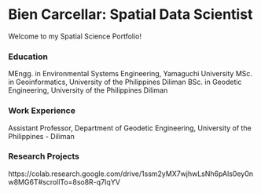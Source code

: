 # Bien Carcellar: Spatial Data Scientist
Welcome to my Spatial Science Portfolio!

### Education
MEngg. in Environmental Systems Engineering, Yamaguchi University
MSc. in Geoinformatics, University of the Philippines Diliman
BSc. in Geodetic Engineering, University of the Philippines Diliman

### Work Experience
Assistant Professor, Department of Geodetic Engineering, University of the Philippines - Diliman

### Research Projects
<link>https://colab.research.google.com/drive/1ssm2yMX7wjhwLsNh6pAls0ey0nw8MG6T#scrollTo=8so8R-q7IqYV</link>
